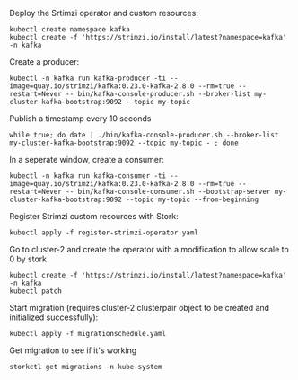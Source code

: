 Deploy the Srtimzi operator and custom resources:
```
kubectl create namespace kafka
kubectl create -f 'https://strimzi.io/install/latest?namespace=kafka' -n kafka
```
Create a producer:
```
kubectl -n kafka run kafka-producer -ti --image=quay.io/strimzi/kafka:0.23.0-kafka-2.8.0 --rm=true --restart=Never -- bin/kafka-console-producer.sh --broker-list my-cluster-kafka-bootstrap:9092 --topic my-topic
```

Publish a timestamp every 10 seconds
```
while true; do date | ./bin/kafka-console-producer.sh --broker-list my-cluster-kafka-bootstrap:9092 --topic my-topic - ; done
```

In a seperate window, create a consumer:
```
kubectl -n kafka run kafka-consumer -ti --image=quay.io/strimzi/kafka:0.23.0-kafka-2.8.0 --rm=true --restart=Never -- bin/kafka-console-consumer.sh --bootstrap-server my-cluster-kafka-bootstrap:9092 --topic my-topic --from-beginning
```

Register Strimzi custom resources with Stork:
```
kubectl apply -f register-strimzi-operator.yaml
```
Go to cluster-2 and create the operator with a modification to allow scale to 0 by stork
```
kubectl create -f 'https://strimzi.io/install/latest?namespace=kafka' -n kafka
kubectl patch 
```
Start migration (requires cluster-2 clusterpair object to be created and initialized successfully):
```
kubectl apply -f migrationschedule.yaml
```

Get migration to see if it's working
```
storkctl get migrations -n kube-system
```
